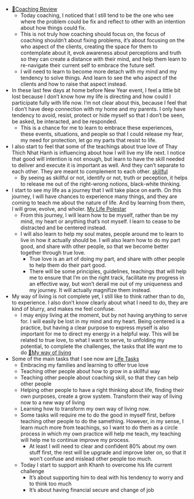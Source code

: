 - [📝Coaching Review](<📝Coaching Review.md>)
    - Today coaching, I noticed that I still tend to be the one who see where the problem could be fix and reflect to other with an intention about how things could fix. 
    - This is not truly how coaching should focus on, the focus of coaching shouldn’t about fixing problems, it’s about focusing on the who aspect of the clients, creating the space for them to contemplate about it, evok awareness about perceptions and truth so they can create a distance with their mind, and help them learn to re-navigate their current self to embrace the future self.
    - I will need to learn to become more detach with my mind and my tendency to solve things. And learn to see the who aspect of the clients and how to raise that aspect instead.
- In these last few days at home before New Year event, I feel a little bit lost because I don’t know how my life is directing and how could I participate fully with life now. I’m not clear about this, because I feel that I don’t have deep connection with my home and my parents. I only have tendency to avoid, resist, protect or hide myself so that I don’t be seen, be asked, be interacted, and be responded.
    - This is a chance for me to learn to embrace these experiences, these events, situations, and people so that I could release my fear, my need for protection, let go my parts that resist to life.
- I also start to feel that some of the teachings about true love of Thay Thich Nhat Hanh is influencing about how I will live my life next. I notice that good will intention is not enough, but learn to have the skill needed to deliver and execute it is important as well. And they can’t separate to each other. They are meant to complement to each other. [skillful](<skillful.md>)
    - By seeing as skillful or not, identify or not, truth or peception, it helps to release me out of the right-wrong notions, black-white thinking.
- I start to see my life as a journey that I will take place on earth. On this journey, I will have chances to experience many things, and they are coming to teach me about the nature of life. And by learning from them, I will grow, evolve, and wholer. [My Life Polestar](<My Life Polestar.md>)
    - From this journey, I will learn how to be myself, rather than be my mind, my heart or anything that’s not myself. I learn to cease to be distracted and be centered instead.
    - I will also learn to help my soul mates, people around me to learn to live in how it actually should be. I will also learn how to do my part good, and share with other people, so that we become better together through true love.
        - True love is an art of doing my part, and share with other people to help them do their part good.
        - There will be some principles, guidelines, teachings that will help me to ensure that I’m on the right track, facilitate my progress in an effective way, but won’t derail me out of my uniqueness and my journey. It will actually magnifize them instead.
- My way of living is not complete yet, I still like to think rather than to do, to experience. I also don’t know clearly about what I need to do, they are kind of blurry, and makes me feel confuse. 
    - I may enjoy living at the moment, but by not having anything to serve for. I will easily be lost in my mind and my heart. Being centered is a practice, but having a clear purpose to express myself is also important for me to direct my energy in a helpful way. This will be related to true love, to what I want to serve, to unfolding my potential, to complete the challenges, the tasks that life want me to do [🌱My way of living](<🌱My way of living.md>)
- Some of the main tasks that I see now are [Life Tasks](<Life Tasks.md>)
    - Embracing my families and learning to offer true love
    - Teaching other people about how to grow in a skillful way
    - Teaching other people about coaching skill, so that they can help other people 
    - Helping other people to have a right thinking about life, finding their own purposes, create a grow system. Transform their way of living now to a new way of living
    - Learning how to transform my own way of living now.
    - Some tasks will require me to do the good in myself first, before teaching other people to do the samething. However, in my sense, I learn much more from teachings, so I want to do them as a circle process in which my own practice will help me teach, my teaching will help me to continue improve my process.
        - At least I will need to clear and confident 80% about my own stuff first, the rest will be upgrade and improve later on, so that it won’t confuse and mislead other people too much.
    - Today I start to support anh Khanh to overcome his life current challenge
        - It’s about supporting him to deal with his tendency to worry and to think too much
        - It’s about having financial secure and change of job
